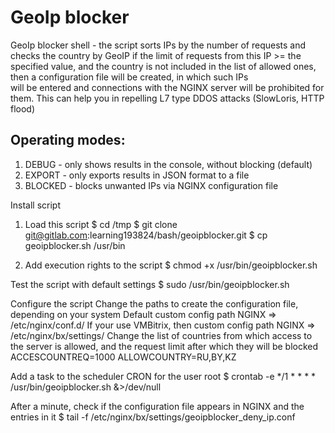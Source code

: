 # GeoIp blocker

GeoIp blocker shell - the script sorts IPs by the number of requests and checks the country by GeoIP 
if the limit of requests from this IP >= the specified value, 
and the country is not included in the list of allowed ones, 
then a configuration file will be created, in which such IPs  
will be entered and connections with the NGINX server will be prohibited for them.
This can help you in repelling L7 type DDOS attacks (SlowLoris, HTTP flood)

## Operating modes:
1. DEBUG - only shows results in the console, without blocking (default)
2. EXPORT - only exports results in JSON format to a file
3. BLOCKED - blocks unwanted IPs via NGINX configuration file

Install script
1. Load this script 
$ cd /tmp
$ git clone git@gitlab.com:learning193824/bash/geoipblocker.git
$ cp geoipblocker.sh /usr/bin

2. Add execution rights to the script
$ chmod +x /usr/bin/geoipblocker.sh

Test the script with default settings
$ sudo /usr/bin/geoipblocker.sh

Сonfigure the script
Change the paths to create the configuration file, depending on your system
Default custom config path NGINX => /etc/nginx/conf.d/
If your use VMBitrix, then custom config path NGINX => /etc/nginx/bx/settings/
Change the list of countries from which access to the server is allowed, 
and the request limit after which they will be blocked
ACCESCOUNTREQ=1000
ALLOWCOUNTRY=RU,BY,KZ

Add a task to the scheduler СRON for the user root
$ crontab -e
*/1 * * * * /usr/bin/geoipblocker.sh &>/dev/null

After a minute, check if the configuration file appears in NGINX and the entries in it
$ tail -f /etc/nginx/bx/settings/geoipblocker_deny_ip.conf